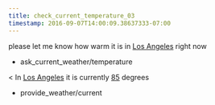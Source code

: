 ```yaml
---
title: check_current_temperature_03
timestamp: 2016-09-07T14:00:09.38637333-07:00
---
```


please let me know how warm it is in [Los Angeles](city) right now
* ask_current_weather/temperature

< In [Los Angeles](city) it is currently [85](temperature) degrees
* provide_weather/current
